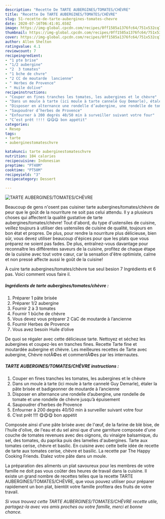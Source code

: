 ```yaml
---
description: "Recette De TARTE AUBERGINES/TOMATES/CHÈVRE"
title: "Recette De TARTE AUBERGINES/TOMATES/CHÈVRE"
slug: 51-recette-de-tarte-aubergines-tomates-chevre
date: 2020-07-16T06:41:01.658Z
image: https://img-global.cpcdn.com/recipes/0ff1585a1376fc64/751x532cq70/tarte-auberginestomateschevre-photo-principale-de-la-recette.jpg
thumbnail: https://img-global.cpcdn.com/recipes/0ff1585a1376fc64/751x532cq70/tarte-auberginestomateschevre-photo-principale-de-la-recette.jpg
cover: https://img-global.cpcdn.com/recipes/0ff1585a1376fc64/751x532cq70/tarte-auberginestomateschevre-photo-principale-de-la-recette.jpg
author: Allen Shelton
ratingvalue: 4.1
reviewcount: 7
recipeingredient:
- "1 pte brise"
- "1/2 aubergine"
- "2  3 tomates"
- "1 bche de chvre"
- "2 CC de moutarde  lancienne"
- " Herbes de Provence"
- " Huile dolive"
recipeinstructions:
- "Couper en fines tranches les tomates, les aubergines et le chèvre"
- "Dans un moule à tarte (ici moule à tarte cannelé Guy Demarle), étaler la pâte brisée et badigeonner de moutarde à l’ancienne"
- "Disposer en alternance une rondelle d’aubergine, une rondelle de tomate et une rondelle de chèvre jusqu’à épuisement"
- "Saupoudrer d’herbes de Provence"
- "Enfourner à 200 degrés 40/50 min à surveiller suivant votre four"
- "C’est prêt !!!! 😋😋😋 bon appétit"
categories:
- Resep
tags:
- tarte
- auberginestomateschvre

katakunci: tarte auberginestomateschvre 
nutrition: 104 calories
recipecuisine: Indonesian
preptime: "PT40M"
cooktime: "PT50M"
recipeyield: "3"
recipecategory: Dessert

---
```



![TARTE AUBERGINES/TOMATES/CHÈVRE](https://img-global.cpcdn.com/recipes/0ff1585a1376fc64/751x532cq70/tarte-auberginestomateschevre-photo-principale-de-la-recette.jpg)

Beaucoup de gens n'osent pas cuisiner tarte aubergines/tomates/chèvre de peur que le goût de la nourriture ne soit pas celui attendu. Il y a plusieurs choses qui affectent la qualité gustative de tarte aubergines/tomates/chèvre! Tout d'abord, du type d'ustensiles de cuisine, veillez toujours à utiliser des ustensiles de cuisine de qualité, toujours en bon état et propres. De plus, pour rendre la nourriture plus délicieuse, bien sûr, vous devez utiliser beaucoup d'épices pour que les plats que vous préparez ne soient pas fades. De plus, entraînez-vous davantage pour reconnaître les différentes saveurs de la cuisine, profitez de chaque étape de la cuisine avec tout votre cœur, car la sensation d'être optimiste, calme et non pressé affecte aussi le goût de la cuisine!

<!--inarticleads1-->

À cuire tarte aubergines/tomates/chèvre tue seul besion 7 Ingrédients et 6 pas. Voici comment vous faire il.

##### Ingrédients de tarte aubergines/tomates/chèvre :

1. Préparer 1 pâte brisée
1. Préparer 1/2 aubergine
1. Fournir 2 à 3 tomates
1. Fournir 1 bûche de chèvre
1. Vous devez vous préparer 2 CàC de moutarde à l’ancienne
1. Fournir  Herbes de Provence
1. Vous avez besoin  Huile d’olive


De quoi se régaler avec cette délicieuse tarte. Nettoyez et séchez les aubergines et coupez-les en tranches fines. Recette Tarte fine et moutardée aubergine et chèvre. Les meilleures recettes de Tarte avec aubergine, Chèvre notÃ©es et commentÃ©es par les internautes. 

<!--inarticleads2-->

##### TARTE AUBERGINES/TOMATES/CHÈVRE instructions :

1. Couper en fines tranches les tomates, les aubergines et le chèvre
1. Dans un moule à tarte (ici moule à tarte cannelé Guy Demarle), étaler la pâte brisée et badigeonner de moutarde à l’ancienne
1. Disposer en alternance une rondelle d’aubergine, une rondelle de tomate et une rondelle de chèvre jusqu’à épuisement
1. Saupoudrer d’herbes de Provence
1. Enfourner à 200 degrés 40/50 min à surveiller suivant votre four
1. C’est prêt !!!! 😋😋😋 bon appétit


Composée ainsi d&#39;une pâte brisée avec de l&#39;œuf, de la farine de blé bise, de l&#39;huile d&#39;olive, de l&#39;eau et du sel ainsi que d&#39;une garniture composée d&#39;une couche de tomates revenues avec des oignons, du vinaigre balsamique, du sel, des tomates, du paprika puis des lamelles d&#39;aubergines. Tarte aux tomates cerise, chèvre et basilic. En cuisine avec cette belle idée de recette de tarte aux tomates cerise, chèvre et basilic. La recette par The Happy Cooking Friends. Etalez votre pâte dans un moule. 

<!--inarticleads1-->

<p>
La préparation des aliments un plat savoureux pour les membres de votre famille ne doit pas vous coûter des heures de travail dans la cuisine. Il existe un grand nombre de recettes telles que la recette TARTE AUBERGINES/TOMATES/CHÈVRE, que vous pouvez utiliser pour préparer rapidement un bon plat, bientôt votre famille profitera des fruits de votre travail.
</p>

<p>
<i>Si vous trouvez cette TARTE AUBERGINES/TOMATES/CHÈVRE recette utile, partagez-la avec vos amis proches ou votre famille, merci et bonne chance.</i>
</p>
